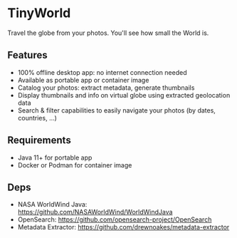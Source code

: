 # TinyWorld

Travel the globe from your photos. You'll see how small the World is.

## Features

- 100% offline desktop app: no internet connection needed
- Available as portable app or container image 
- Catalog your photos: extract metadata, generate thumbnails
- Display thumbnails and info on virtual globe using extracted geolocation data
- Search & filter capabilities to easily navigate your photos (by dates, countries, ...)

## Requirements

- Java 11+ for portable app
- Docker or Podman for container image

## Deps

- NASA WorldWind Java: <https://github.com/NASAWorldWind/WorldWindJava>
- OpenSearch: <https://github.com/opensearch-project/OpenSearch>
- Metadata Extractor: <https://github.com/drewnoakes/metadata-extractor>
